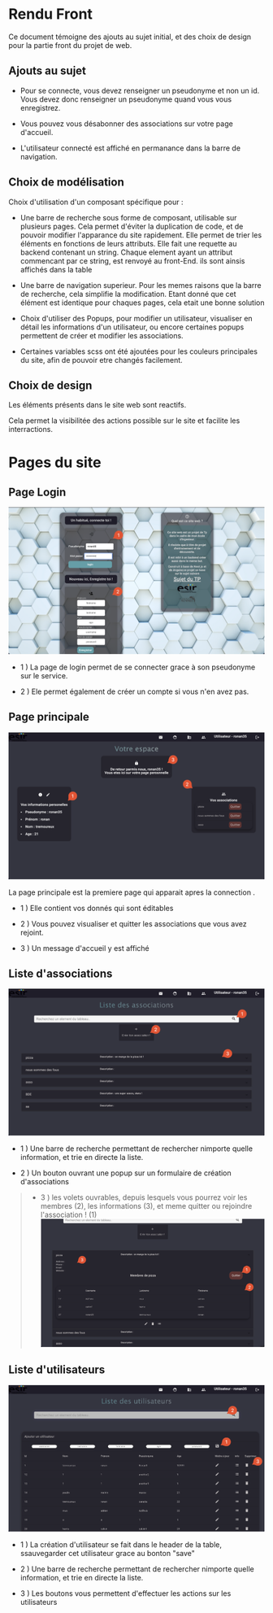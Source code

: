 # Rendu Front

Ce document témoigne des ajouts au sujet initial, et des choix de design pour la partie front du projet de web.

## Ajouts au sujet

- Pour se connecte, vous devez renseigner un pseudonyme et non un id. Vous devez donc renseigner un pseudonyme quand vous vous enregistrez.

- Vous pouvez vous désabonner des associations sur votre page d'accueil.

- L'utilisateur connecté est affiché en permanance dans la barre de navigation.



## Choix de modélisation

Choix d'utilisation d'un composant spécifique pour :

- Une barre de recherche sous forme de composant, utilisable sur plusieurs pages.
  Cela permet d'éviter la duplication de code, et de pouvoir modifier l'apparance du site rapidement.
  Elle permet de trier les éléments en fonctions de leurs attributs.
  Elle fait une requette au backend contenant un string.
  Chaque element ayant un attribut commencant par ce string, est renvoyé au front-End.
  ils sont ainsis affichés dans la table

- Une barre de navigation superieur.
  Pour les memes raisons que la barre de recherche, cela simplifie la modification. Etant donné que cet élément est identique pour chaques pages, cela etait une bonne solution

- Choix d'utiliser des Popups, pour modifier un utilisateur, visualiser en détail les informations d'un utilisateur, ou encore certaines popups permettent de créer et modifier les associations.

- Certaines variables scss ont été ajoutées pour les couleurs principales du site, afin de pouvoir etre changés facilement.
  

## Choix de design

Les éléments présents dans le site web sont reactifs.

Cela permet la visibilitée des actions possible sur le site et facilite les interractions.


# Pages du site

## Page Login
![Alt text](img/Login.png)

- 1 ) La page de login permet de se connecter grace à son    pseudonyme sur le service.

- 2 ) Ele permet également de créer un compte si vous n'en avez pas.


## Page principale
![Alt text](img/PrivateSpace.png)

La page principale est la premiere page qui apparait apres la connection . 

- 1 ) Elle contient vos donnés qui sont éditables


- 2 ) Vous pouvez visualiser et quitter les associations que vous avez rejoint.

- 3 ) Un message d'accueil y est affiché

## Liste d'associations
![Alt text](img/AssociationList.png)

- 1 ) Une barre de recherche permettant de rechercher nimporte quelle information, et trie en directe la liste.

- 2 ) Un bouton ouvrant une popup sur un formulaire de création d'associations


> - 3 ) les volets ouvrables, depuis lesquels vous pourrez voir les membres (2), les informations (3), et meme quitter ou rejoindre l'association ! (1)
![Alt text](img/AssociationInfos.png)


## Liste d'utilisateurs 

![Alt text](img/UserListe.png)



- 1 ) La création d'utilisateur se fait dans le header de la table, ssauvegarder cet utilisateur grace au bonton "save"


- 2 ) Une barre de recherche permettant de rechercher nimporte quelle information, et trie en directe la liste.


- 3 ) Les boutons vous permettent d'effectuer les actions sur les utilisateurs
